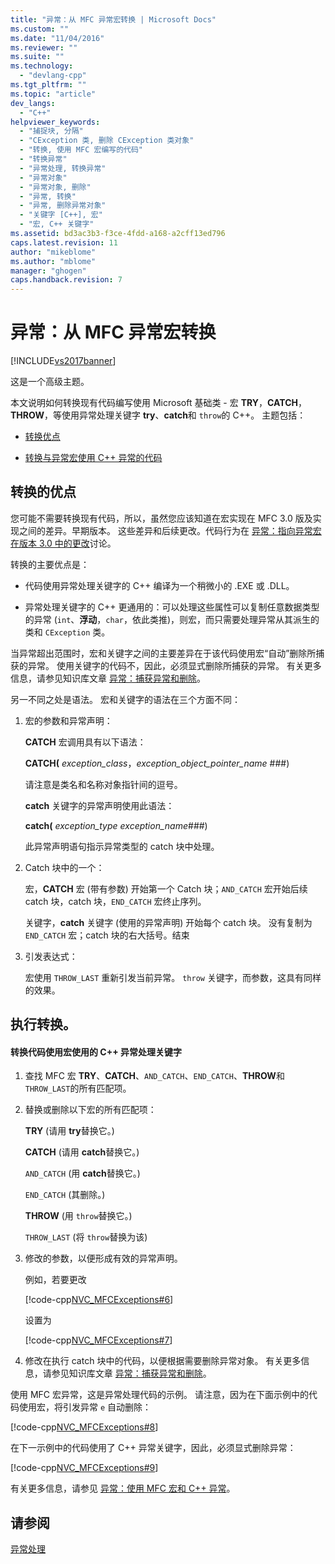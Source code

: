 ```yaml
---
title: "异常：从 MFC 异常宏转换 | Microsoft Docs"
ms.custom: ""
ms.date: "11/04/2016"
ms.reviewer: ""
ms.suite: ""
ms.technology: 
  - "devlang-cpp"
ms.tgt_pltfrm: ""
ms.topic: "article"
dev_langs: 
  - "C++"
helpviewer_keywords: 
  - "捕捉块, 分隔"
  - "CException 类, 删除 CException 类对象"
  - "转换, 使用 MFC 宏编写的代码"
  - "转换异常"
  - "异常处理, 转换异常"
  - "异常对象"
  - "异常对象, 删除"
  - "异常, 转换"
  - "异常, 删除异常对象"
  - "关键字 [C++], 宏"
  - "宏, C++ 关键字"
ms.assetid: bd3ac3b3-f3ce-4fdd-a168-a2cff13ed796
caps.latest.revision: 11
author: "mikeblome"
ms.author: "mblome"
manager: "ghogen"
caps.handback.revision: 7
---
```

# 异常：从 MFC 异常宏转换
[!INCLUDE[vs2017banner](../assembler/inline/includes/vs2017banner.md)]

这是一个高级主题。  
  
 本文说明如何转换现有代码编写使用 Microsoft 基础类 \- 宏 **TRY**，**CATCH**，**THROW**，等使用异常处理关键字 **try**、**catch**和 `throw`的 C\+\+。  主题包括：  
  
-   [转换优点](#_core_advantages_of_converting)  
  
-   [转换与异常宏使用 C\+\+ 异常的代码](#_core_doing_the_conversion)  
  
##  <a name="_core_advantages_of_converting"></a> 转换的优点  
 您可能不需要转换现有代码，所以，虽然您应该知道在宏实现在 MFC 3.0 版及实现之间的差异。早期版本。  这些差异和后续更改。代码行为在 [异常：指向异常宏在版本 3.0 中的更改](../mfc/exceptions-changes-to-exception-macros-in-version-3-0.md)讨论。  
  
 转换的主要优点是：  
  
-   代码使用异常处理关键字的 C\+\+ 编译为一个稍微小的 .EXE 或 .DLL。  
  
-   异常处理关键字的 C\+\+ 更通用的：可以处理这些属性可以复制任意数据类型的异常 \(`int`、**浮动**，`char`，依此类推\)，则宏，而只需要处理异常从其派生的类和 `CException` 类。  
  
 当异常超出范围时，宏和关键字之间的主要差异在于该代码使用宏“自动”删除所捕获的异常。  使用关键字的代码不，因此，必须显式删除所捕获的异常。  有关更多信息，请参见知识库文章 [异常：捕获异常和删除](../mfc/exceptions-catching-and-deleting-exceptions.md)。  
  
 另一不同之处是语法。  宏和关键字的语法在三个方面不同：  
  
1.  宏的参数和异常声明：  
  
     **CATCH** 宏调用具有以下语法：  
  
     **CATCH\(** *exception\_class*，*exception\_object\_pointer\_name* \#\#\#\)  
  
     请注意是类名和名称对象指针间的逗号。  
  
     **catch** 关键字的异常声明使用此语法：  
  
     **catch\(** *exception\_type* *exception\_name*\#\#\#\)  
  
     此异常声明语句指示异常类型的 catch 块中处理。  
  
2.  Catch 块中的一个：  
  
     宏，**CATCH** 宏 \(带有参数\) 开始第一个 Catch 块；`AND_CATCH` 宏开始后续 catch 块，catch 块，`END_CATCH` 宏终止序列。  
  
     关键字，**catch** 关键字 \(使用的异常声明\) 开始每个 catch 块。  没有复制为 `END_CATCH` 宏；catch 块的右大括号。结束  
  
3.  引发表达式：  
  
     宏使用 `THROW_LAST` 重新引发当前异常。  `throw` 关键字，而参数，这具有同样的效果。  
  
##  <a name="_core_doing_the_conversion"></a> 执行转换。  
  
#### 转换代码使用宏使用的 C\+\+ 异常处理关键字  
  
1.  查找 MFC 宏 **TRY**、**CATCH**、`AND_CATCH`、`END_CATCH`、**THROW**和 `THROW_LAST`的所有匹配项。  
  
2.  替换或删除以下宏的所有匹配项：  
  
     **TRY** \(请用 **try**替换它。\)  
  
     **CATCH** \(请用 **catch**替换它。\)  
  
     `AND_CATCH` \(用 **catch**替换它。\)  
  
     `END_CATCH` \(其删除。\)  
  
     **THROW** \(用 `throw`替换它。\)  
  
     `THROW_LAST` \(将 `throw`替换为该\)  
  
3.  修改的参数，以便形成有效的异常声明。  
  
     例如，若要更改  
  
     [!code-cpp[NVC_MFCExceptions#6](../mfc/codesnippet/CPP/exceptions-converting-from-mfc-exception-macros_1.cpp)]  
  
     设置为  
  
     [!code-cpp[NVC_MFCExceptions#7](../mfc/codesnippet/CPP/exceptions-converting-from-mfc-exception-macros_2.cpp)]  
  
4.  修改在执行 catch 块中的代码，以便根据需要删除异常对象。  有关更多信息，请参见知识库文章 [异常：捕获异常和删除](../mfc/exceptions-catching-and-deleting-exceptions.md)。  
  
 使用 MFC 宏异常，这是异常处理代码的示例。  请注意，因为在下面示例中的代码使用宏，将引发异常 `e` 自动删除：  
  
 [!code-cpp[NVC_MFCExceptions#8](../mfc/codesnippet/CPP/exceptions-converting-from-mfc-exception-macros_3.cpp)]  
  
 在下一示例中的代码使用了 C\+\+ 异常关键字，因此，必须显式删除异常：  
  
 [!code-cpp[NVC_MFCExceptions#9](../mfc/codesnippet/CPP/exceptions-converting-from-mfc-exception-macros_4.cpp)]  
  
 有关更多信息，请参见 [异常：使用 MFC 宏和 C\+\+ 异常](../mfc/exceptions-using-mfc-macros-and-cpp-exceptions.md)。  
  
## 请参阅  
 [异常处理](../mfc/exception-handling-in-mfc.md)